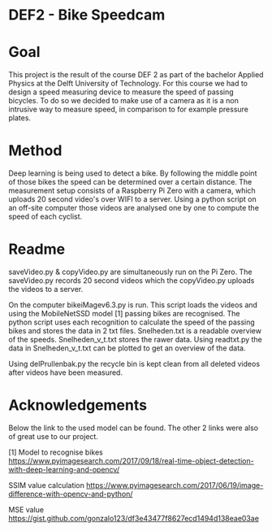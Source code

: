 # DEF2 - Bike Speedcam

# Goal
This project is the result of the course DEF 2 as part of the bachelor Applied Physics at the Delft University of Technology. For this course we had to design a speed measuring device to measure the speed of passing bicycles. To do so we decided to make use of a camera as it is a non intrusive way to measure speed, in comparison to for example pressure plates. 

# Method
Deep learning is being used to detect a bike. By following the middle point of those bikes the speed can be determined over a certain distance. The measurement setup consists of a Raspberry Pi Zero with a camera, which uploads 20 second video's over WIFI to a server. Using a python script on an off-site computer those videos are analysed one by one to compute the speed of each cyclist.

# Readme
saveVideo.py & copyVideo.py are simultaneously run on the Pi Zero.
The saveVideo.py records 20 second videos which the copyVideo.py uploads the videos to a server.

On the computer bikeiMagev6.3.py is run. This script loads the videos and using the MobileNetSSD model [1] passing bikes are recognised. The python script uses each recognition to calculate the speed of the passing bikes and stores the data in 2 txt files. Snelheden.txt is a readable overview of the speeds. Snelheden_v_t.txt stores the rawer data. Using readtxt.py the data in Snelheden_v_t.txt can be plotted to get an overview of the data.

Using delPrullenbak.py the recycle bin is kept clean from all deleted videos after videos have been measured.

# Acknowledgements
Below the link to the used model can be found. The other 2 links were also of great use to our project.

[1] Model to recognise bikes
https://www.pyimagesearch.com/2017/09/18/real-time-object-detection-with-deep-learning-and-opencv/

SSIM value calculation
https://www.pyimagesearch.com/2017/06/19/image-difference-with-opencv-and-python/

MSE value
https://gist.github.com/gonzalo123/df3e43477f8627ecd1494d138eae03ae
